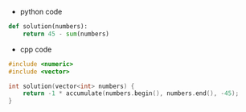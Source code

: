 - python code

```python
def solution(numbers):
    return 45 - sum(numbers)
```

- cpp code

```cpp
#include <numeric>
#include <vector>

int solution(vector<int> numbers) {
    return -1 * accumulate(numbers.begin(), numbers.end(), -45);
}
```

